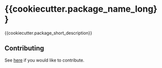 # {{cookiecutter.package_name_long}}

{{cookiecutter.package_short_description}}

## Contributing

See [here](CONTRIBUTING.md) if you would like to contribute. 
